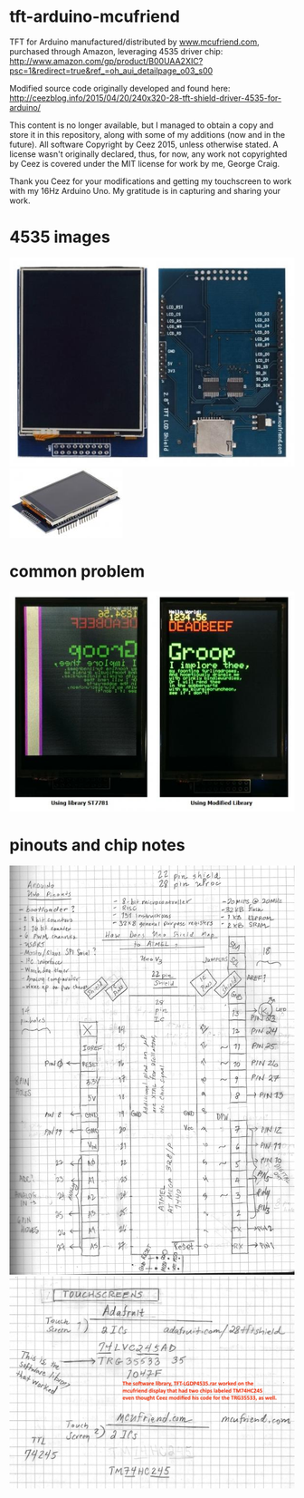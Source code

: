 # tft-arduino-mcufriend

TFT for Arduino manufactured/distributed by www.mcufriend.com, purchased through Amazon, leveraging 4535 driver chip:<br>
http://www.amazon.com/gp/product/B00UAA2XIC?psc=1&redirect=true&ref_=oh_aui_detailpage_o03_s00

Modified source code originally developed and found here:<br>
http://ceezblog.info/2015/04/20/240x320-28-tft-shield-driver-4535-for-arduino/

This content is no longer available, but I managed to obtain a copy and store it in this repository, along with some of my additions (now and in the future).
All software Copyright by Ceez 2015, unless otherwise stated. A license wasn't originally declared, thus, for now, any work not copyrighted by Ceez is covered under the MIT license for work by me, George Craig.<br>

Thank you Ceez for your modifications and getting my touchscreen to work with my 16Hz Arduino Uno. My gratitude is in capturing and sharing your work.

# 4535 images

<img src="images/4535shield.jpg"><br>
<img src="images/4535shield3.jpg"><br>

# common problem
<img src="images/4535shieldbadgoodlib.jpg"><br>

# pinouts and chip notes
<img src="images/uno_arduino_pins_to_atmel_pins.jpg"><br>
<img src="images/chip_labels.jpg">

